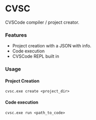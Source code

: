 # CVSC
CVSCode compiler / project creator.

### Features

* Project creation with a JSON with info.
* Code execution
* CVSCode REPL built in

### Usage

#### Project Creation
```cvsc.exe create <project_dir>```

#### Code execution
```cvsc.exe run <path_to_code>```
